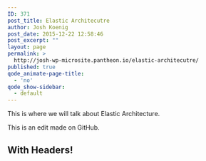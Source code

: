 ```yaml
---
ID: 371
post_title: Elastic Architecutre
author: Josh Koenig
post_date: 2015-12-22 12:58:46
post_excerpt: ""
layout: page
permalink: >
  http://josh-wp-microsite.pantheon.io/elastic-architecutre/
published: true
qode_animate-page-title:
  - 'no'
qode_show-sidebar:
  - default
---
```

This is where we will talk about Elastic Architecture.

This is an edit made on GitHub.

## With Headers! ##